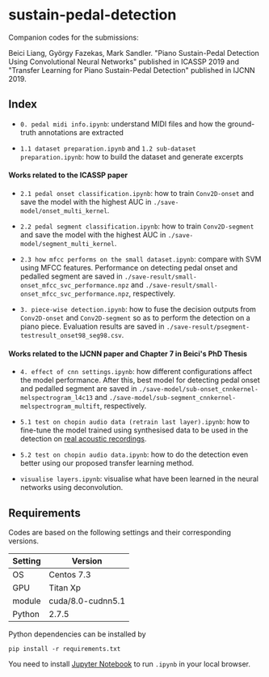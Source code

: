 # sustain-pedal-detection

Companion codes for the submissions:

Beici Liang, György Fazekas, Mark Sandler. "Piano Sustain-Pedal Detection Using Convolutional Neural Networks" published in ICASSP 2019 and "Transfer Learning for Piano Sustain-Pedal Detection" published in IJCNN 2019.

## Index

* `0. pedal midi info.ipynb`: understand MIDI files and how the ground-truth annotations are extracted

* `1.1 dataset preparation.ipynb` and `1.2 sub-dataset preparation.ipynb`: how to build the dataset and generate excerpts

#### Works related to the ICASSP paper

* `2.1 pedal onset classification.ipynb`: how to train `Conv2D-onset` and save the model with the highest AUC in `./save-model/onset_multi_kernel`.

* `2.2 pedal segment classification.ipynb`: how to train `Conv2D-segment` and save the model with the highest AUC in `./save-model/segment_multi_kernel`.

* `2.3 how mfcc performs on the small dataset.ipynb`: compare with SVM using MFCC features. Performance on detecting pedal onset and pedalled segment are saved in `./save-result/small-onset_mfcc_svc_performance.npz` and `./save-result/small-onset_mfcc_svc_performance.npz`, respectively.

* `3. piece-wise detection.ipynb`: how to fuse the decision outputs from `Conv2D-onset` and `Conv2D-segment` so as to perform the detection on a piano piece. Evaluation results are saved in `./save-result/psegment-testresult_onset98_seg98.csv`.

#### Works related to the IJCNN paper and Chapter 7 in Beici's PhD Thesis

* `4. effect of cnn settings.ipynb`: how different configurations affect the model performance. After this, best model for detecting pedal onset and pedalled segment are saved in `./save-model/sub-onset_cnnkernel-melspectrogram_l4c13` and `./save-model/sub-segment_cnnkernel-melspectrogram_multift`, respectively.

* `5.1 test on chopin audio data (retrain last layer).ipynb`: how to fine-tune the model trained using synthesised data to be used in the detection on [real acoustic recordings](http://doi.org/10.5281/zenodo.3243529).

* `5.2 test on chopin audio data.ipynb`: how to do the detection even better using our proposed transfer learning method.

* `visualise layers.ipynb`: visualise what have been learned in the neural networks using deconvolution.

## Requirements

Codes are based on the following settings and their corresponding versions. 

Setting | Version
------------ | -------------
OS | Centos 7.3
GPU | Titan Xp
module | cuda/8.0-cudnn5.1
Python | 2.7.5

Python dependencies can be installed by
```
pip install -r requirements.txt
```

You need to install [Jupyter Notebook](http://jupyter.org/) to run `.ipynb` in your local browser.
